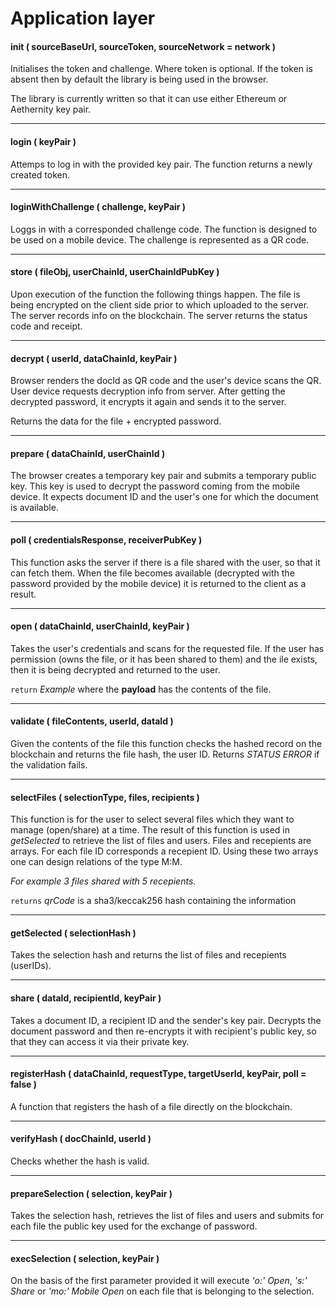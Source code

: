 
# Application layer

#### init ( sourceBaseUrl, sourceToken, sourceNetwork = network ) 
Initialises the token and challenge. Where token is optional. If the token is absent then by default the library is being used in the browser. 

The library is currently written so that it can use either Ethereum or Aethernity key pair. 

---

#### login ( keyPair )
Attemps to log in with the provided key pair. The function returns a newly created token.

---

#### loginWithChallenge ( challenge, keyPair )
Loggs in with a corresponded challenge code. The function is designed to be used on a mobile device. The challenge is represented as a QR code.  

---

#### store ( fileObj, userChainId, userChainIdPubKey )
Upon execution of the function the following things happen. The file is being encrypted on the client side prior to which uploaded to the server. The server records info on the blockchain. The server returns the status code and receipt. 

---

#### decrypt ( userId, dataChainId, keyPair )

Browser renders the docId as QR code and the user's device scans the QR. User device requests decryption info from server. After getting the decrypted password, it encrypts it again and sends it to the server. 

Returns the data for the file + encrypted password. 

---

#### prepare ( dataChainId, userChainId )

The browser creates a temporary key pair and submits a temporary public key. This key is used to decrypt the password coming from the mobile device. It expects document ID and the user's one for which the document is available.

---

#### poll ( credentialsResponse, receiverPubKey )

This function asks the server if there is a file shared with the user, so that it can fetch them. When the file becomes available (decrypted with the password provided by the mobile device) it is returned to the client as a result. 

---

#### open ( dataChainId, userChainId, keyPair ) 
Takes the user's credentials and scans for the requested file. If the user has permission (owns the file, or it has been shared to them) and the ile exists, then it is being decrypted and returned to the user. 


```return``` _Example_ where the **payload** has the contents of the file.

---

#### validate ( fileContents, userId, dataId )

Given the contents of the file this function checks the hashed record on the blockchain and returns the file hash, the user ID. Returns _STATUS ERROR_ if the validation fails. 

---

#### selectFiles ( selectionType, files, recipients ) 
This function is for the user to select several files which they want to manage (open/share) at a time. The result of this function is used in _getSelected_ to retrieve the list of files and users. Files and recepients are arrays. For each file ID corresponds a recepient ID. Using these two arrays one can design relations of the type M:M. 

_For example 3 files shared with 5 recepients._

```returns``` _qrCode_ is a sha3/keccak256 hash containing the information

---

#### getSelected ( selectionHash )

Takes the selection hash and returns the list of files and recepients (userIDs).

---

#### share ( dataId, recipientId, keyPair )

Takes a document ID, a recipient ID and the sender's key pair. Decrypts the document password and then re-encrypts it with recipient's public key, so that they can access it via their private key. 


---

#### registerHash ( dataChainId, requestType, targetUserId, keyPair, poll = false )

A function that registers the hash of a file directly on the blockchain. 

---

#### verifyHash ( docChainId, userId )
Checks whether the hash is valid. 

---

#### prepareSelection ( selection, keyPair ) 
Takes the selection hash, retrieves the list of files and users and submits for each file the public key used for the exchange of password.

---

#### execSelection ( selection, keyPair )

On the basis of the first parameter provided it will execute _'o:' Open_, _'s:' Share_ or _'mo:' Mobile Open_ on each file that is belonging to the selection.

